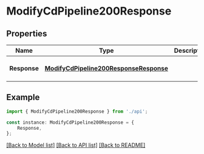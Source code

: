 # ModifyCdPipeline200Response


## Properties

Name | Type | Description | Notes
------------ | ------------- | ------------- | -------------
**Response** | [**ModifyCdPipeline200ResponseResponse**](ModifyCdPipeline200ResponseResponse.md) |  | [optional] [default to undefined]

## Example

```typescript
import { ModifyCdPipeline200Response } from './api';

const instance: ModifyCdPipeline200Response = {
    Response,
};
```

[[Back to Model list]](../README.md#documentation-for-models) [[Back to API list]](../README.md#documentation-for-api-endpoints) [[Back to README]](../README.md)
